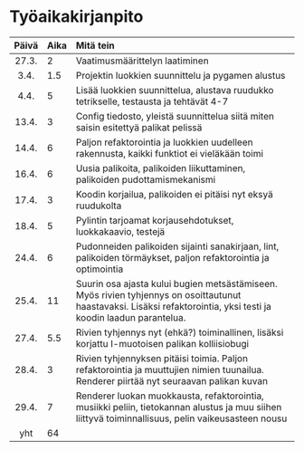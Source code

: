 # Työaikakirjanpito

| Päivä | Aika | Mitä tein                                                                                                                                                          |
| :---: | :--- | :----------------------------------------------------------------------------------------------------------------------------------------------------------------- |
| 27.3. | 2    | Vaatimusmäärittelyn laatiminen                                                                                                                                     |
| 3.4.  | 1.5  | Projektin luokkien suunnittelu ja pygamen alustus                                                                                                                  |
| 4.4.  | 5    | Lisää luokkien suunnittelua, alustava ruudukko tetrikselle, testausta ja tehtävät 4-7                                                                              |
| 13.4. | 3    | Config tiedosto, yleistä suunnittelua siitä miten saisin esitettyä palikat pelissä                                                                                 |
| 14.4. | 6    | Paljon refaktorointia ja luokkien uudelleen rakennusta, kaikki funktiot ei vieläkään toimi                                                                         |
| 16.4. | 6    | Uusia palikoita, palikoiden liikuttaminen, palikoiden pudottamismekanismi                                                                                          |
| 17.4. | 3    | Koodin korjailua, palikoiden ei pitäisi nyt eksyä ruudukolta                                                                                                       |
| 18.4. | 5    | Pylintin tarjoamat korjausehdotukset, luokkakaavio, testejä                                                                                                        |
| 24.4. | 6    | Pudonneiden palikoiden sijainti sanakirjaan, lint, palikoiden törmäykset, paljon refaktorointia ja optimointia                                                     |
| 25.4. | 11   | Suurin osa ajasta kului bugien metsästämiseen. Myös rivien tyhjennys on osoittautunut haastavaksi. Lisäksi refaktorointia, yksi testi ja koodin laadun parantelua. |
| 27.4. | 5.5  | Rivien tyhjennys nyt (ehkä?) toiminallinen, lisäksi korjattu I-muotoisen palikan kolliisiobugi                                                                     |
| 28.4. | 3    | Rivien tyhjennyksen pitäisi toimia. Paljon refaktorointia ja muuttujien nimien tuunailua. Renderer piirtää nyt seuraavan palikan kuvan                             |
| 29.4. | 7    | Renderer luokan muokkausta, refaktorointia, musiikki peliin, tietokannan alustus ja muu siihen liittyvä toiminnallisuus, pelin vaikeusasteen nousu                 |
|  yht  | 64   |                                                                                                                                                                    |

